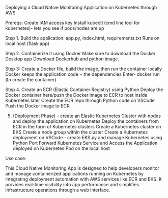 Deploying a Cloud Native Monitoring Application on Kubernetes through AWS 

Prereqs: 
Create IAM access key 
Install kubectl (cmd line tool for kubernetes)- lets you see if pods/nodes are up 

Step 1. Build the application:
app.py, index.html, requirements.txt
Runs on local host (flask app) 

Step 2. Containerize it using Docker
Make sure to download the Docker Desktop app 
Download Dockerhub and python image. 


Step 3: Create a Docker file, build the image, then run the container locally 
Docker keeps the application code + the dependencies 
Enter- docker run (to create the container) 


Step 4. Create an ECR (Elastic Container Registry) using Python 
Deploy the Docker container here/push the Docker image to ECR to host inside Kubernetes later
Create the ECR repo through Python code on VSCode 
Push the Docker image to ECR

5. (Deployment Phase) - create an Elastic Kubernetes Cluster with nodes and deploy the application on Kubernetes 
Deploy the containers from ECR in the form of Kubernetes clusters
Create a Kubernetes cluster on EKS
Create a node group within the cluster 
Create a Kubernetes deployment on VSCode - create EKS.py and manage Kubernetes using Python 
Port Forward Kubernetes Service and Access the Application deployed on Kubernetes Pod on the local host 

Use case:

This Cloud Native Monitoring App is designed to help developers monitor and manage containerized applications running on Kubernetes by integrating deployment automation with AWS services like ECR and EKS. It provides real-time visibility into app performance and simplifies infrastructure operations through a web interface.
